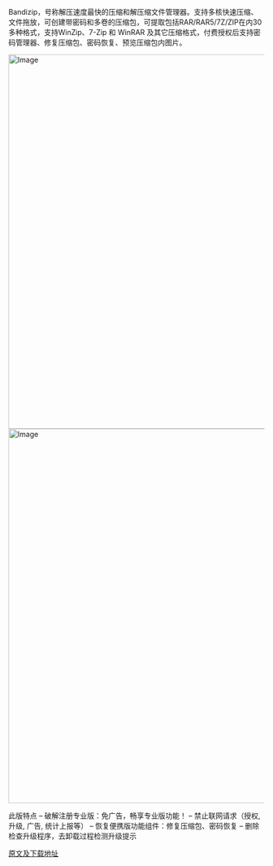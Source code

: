 Bandizip，号称解压速度最快的压缩和解压缩文件管理器。支持多核快速压缩、文件拖放，可创建带密码和多卷的压缩包，可提取包括RAR/RAR5/7Z/ZIP在内30多种格式，支持WinZip、7-Zip 和 WinRAR 及其它压缩格式，付费授权后支持密码管理器、修复压缩包、密码恢复、预览压缩包内图片。


<img width="1023" height="736" alt="Image" src="https://github.com/user-attachments/assets/d8b4d915-5871-4bfe-9ffc-eece6041b798" />

<img width="1004" height="736" alt="Image" src="https://github.com/user-attachments/assets/5801c24b-4868-4a35-aa6f-034d50a95540" />

此版特点
– 破解注册专业版：免广告，畅享专业版功能！
– 禁止联网请求（授权, 升级, 广告, 统计上报等）
– 恢复便携版功能组件：修复压缩包、密码恢复
– 删除检查升级程序，去卸载过程检测升级提示

[原文及下载地址](https://www.uy5.net/bandizip/)